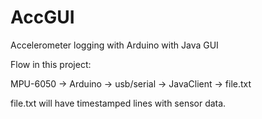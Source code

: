 AccGUI
======

Accelerometer logging with Arduino with Java GUI

Flow in this project:

MPU-6050 -> Arduino -> usb/serial -> JavaClient -> file.txt

file.txt will have timestamped lines with sensor data.